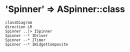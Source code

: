 # 'Spinner' => ASpinner::class

```mermaid
classDiagram
direction LR
Spinner ..|> ISpinner
Spinner --* IDriver
Spinner --* ITimer
Spinner --* IWidgetComposite
```